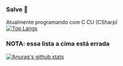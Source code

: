 ### Salve 👋

Atualmente programando com C CU (CSharp)<br>
[![Top Langs](https://github-readme-stats.vercel.app/api/top-langs/?username=anuraghazra&langs_count=15&show_icons=true&theme=radical)](https://youtu.be/dQw4w9WgXcQ)
### NOTA: essa lista a cima está errada
[![Anurag's github stats](https://github-readme-stats.vercel.app/api?username=ChickChuck2&show_icons=true&theme=radical)](https://youtu.be/dQw4w9WgXcQ)
